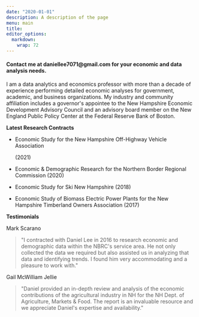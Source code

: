 ```yaml
---
date: "2020-01-01"
description: A description of the page
menu: main
title: 
editor_options: 
  markdown: 
    wrap: 72
---
```


#### Contact me at daniellee7071\@gmail.com for your economic and data analysis needs.

I am a data analytics and economics professor with more than a decade of
experience performing detailed economic analyses for government,
academic, and business organizations. My industry and community
affiliation includes a governor's appointee to the New Hampshire
Economic Development Advisory Council and an advisory board member on
the New England Public Policy Center at the Federal Reserve Bank of
Boston.

**Latest Research Contracts**

-   Economic Study for the New Hampshire Off-Highway Vehicle Association

    \(2021\)

-   Economic & Demographic Research for the Northern Border Regional
    Commission (2020)

-   Economic Study for Ski New Hampshire (2018)

-   Economic Study of Biomass Electric Power Plants for the New
    Hampshire Timberland Owners Association (2017)

**Testimonials**

Mark Scarano

> "I contracted with Daniel Lee in 2016 to research economic and
> demographic data within the NBRC's service area. He not only collected
> the data we required but also assisted us in analyzing that data and
> identifying trends. I found him very accommodating and a pleasure to
> work with."

Gail McWilliam Jellie

> "Daniel provided an in-depth review and analysis of the economic
> contributions of the agricultural industry in NH for the NH Dept. of
> Agriculture, Markets & Food. The report is an invaluable resource and
> we appreciate Daniel's expertise and availability."
